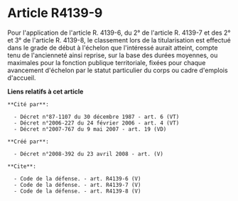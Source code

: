 # Article R4139-9

Pour l'application de l'article R. 4139-6, du 2° de l'article R. 4139-7 et des 2° et 3° de l'article R. 4139-8, le classement
lors de la titularisation est effectué dans le grade de début à l'échelon que l'intéressé aurait atteint, compte tenu de
l'ancienneté ainsi reprise, sur la base des durées moyennes, ou maximales pour la fonction publique territoriale, fixées pour
chaque avancement d'échelon par le statut particulier du corps ou cadre d'emplois d'accueil.

**Liens relatifs à cet article**

	**Cité par**:

	  - Décret n°87-1107 du 30 décembre 1987 - art. 6 (VT)
	  - Décret n°2006-227 du 24 février 2006 - art. 4 (VT)
	  - Décret n°2007-767 du 9 mai 2007 - art. 19 (VD)

	**Créé par**:

	  - Décret n°2008-392 du 23 avril 2008 - art. (V)

	**Cite**:

	  - Code de la défense. - art. R4139-6 (V)
	  - Code de la défense. - art. R4139-7 (V)
	  - Code de la défense. - art. R4139-8 (V)
